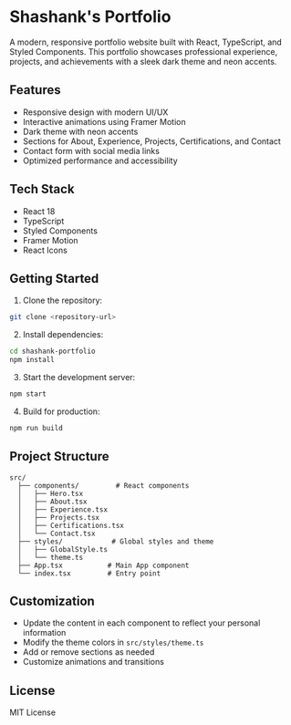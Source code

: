 # Shashank's Portfolio

A modern, responsive portfolio website built with React, TypeScript, and Styled Components. This portfolio showcases professional experience, projects, and achievements with a sleek dark theme and neon accents.

## Features

- Responsive design with modern UI/UX
- Interactive animations using Framer Motion
- Dark theme with neon accents
- Sections for About, Experience, Projects, Certifications, and Contact
- Contact form with social media links
- Optimized performance and accessibility

## Tech Stack

- React 18
- TypeScript
- Styled Components
- Framer Motion
- React Icons

## Getting Started

1. Clone the repository:
```bash
git clone <repository-url>
```

2. Install dependencies:
```bash
cd shashank-portfolio
npm install
```

3. Start the development server:
```bash
npm start
```

4. Build for production:
```bash
npm run build
```

## Project Structure

```
src/
  ├── components/         # React components
  │   ├── Hero.tsx
  │   ├── About.tsx
  │   ├── Experience.tsx
  │   ├── Projects.tsx
  │   ├── Certifications.tsx
  │   └── Contact.tsx
  ├── styles/            # Global styles and theme
  │   ├── GlobalStyle.ts
  │   └── theme.ts
  ├── App.tsx           # Main App component
  └── index.tsx         # Entry point
```

## Customization

- Update the content in each component to reflect your personal information
- Modify the theme colors in `src/styles/theme.ts`
- Add or remove sections as needed
- Customize animations and transitions

## License

MIT License
